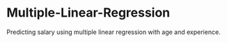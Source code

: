 # Multiple-Linear-Regression
Predicting salary using multiple linear regression with age and experience.

